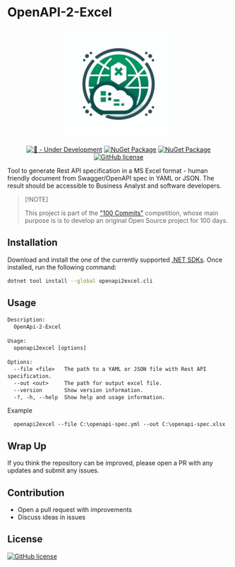 # OpenAPI-2-Excel

<div align="center">
    <img src="assets/logo.png" width="250px">
</div>

<div align="center">

[![🚧 - Under Development](https://img.shields.io/badge/🚧-Under_Development-orange)](https://)
[![NuGet Package](https://img.shields.io/badge/.NET%20-8.0-blue.svg)](https://dotnet.microsoft.com/en-us/download/dotnet/8.0)
[![NuGet Package](https://img.shields.io/badge/Nugets-2ea44f?logo=nuget)](https://www.nuget.org/packages/openapi2excel.cli/)
[![GitHub license](https://img.shields.io/badge/License-MIT-green.svg)](https://github.com/pszybiak/openapi-2-excel/blob/main/LICENSE.md)

</div>


Tool to generate Rest API specification in a MS Excel format - human friendly document from Swagger/OpenAPI spec in YAML or JSON. The result should be accessible to Business Analyst and software developers.

> \[!NOTE]
>
> This project is part of the ["100 Commits"](https://100commitow.pl/) competition, whose main purpose is is to develop an original Open Source project for 100 days.
>

## Installation

Download and install the one of the currently supported [.NET SDKs](https://www.microsoft.com/net/download). Once installed, run the following command:

```bash
dotnet tool install --global openapi2excel.cli
```

## Usage

```text
Description:
  OpenApi-2-Excel

Usage:
  openapi2excel [options]

Options:
  --file <file>   The path to a YAML or JSON file with Rest API specification.
  --out <out>     The path for output excel file.
  --version       Show version information.
  -?, -h, --help  Show help and usage information.
```

Example
```text
  openapi2excel --file C:\openapi-spec.yml --out C:\openapi-spec.xlsx
```
## Wrap Up

If you think the repository can be improved, please open a PR with any updates and submit any issues.

## Contribution

- Open a pull request with improvements
- Discuss ideas in issues

## License

[![GitHub license](https://img.shields.io/badge/License-MIT-green.svg)](https://github.com/pszybiak/openapi-2-excel/blob/main/LICENSE.md)